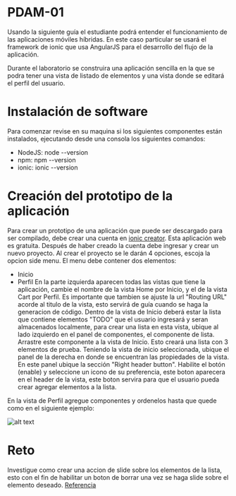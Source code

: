 # PDAM-01

Usando la siguiente guía el estudiante podrá entender el funcionamiento de las aplicaciones móviles híbridas. 
En este caso particular se usará el framework de ionic que usa AngularJS para el desarrollo del flujo de la aplicación.

Durante el laboratorio se construira una aplicación sencilla en la que se podra tener una vista de listado de elementos y una vista donde se editará el perfil del usuario.

# Instalación de software
Para comenzar revise en su maquina si los siguientes componentes están instalados, ejecutando desde una consola los siguientes comandos:
* NodeJS: node --version
* npm: npm --version
* ionic: ionic --version

# Creación del prototipo de la aplicación
Para crear un prototipo de una aplicación que puede ser descargado para ser compilado, debe crear una cuenta en [ionic creator](https://creator.ionic.io/app/login). Esta aplicación web es gratuita.
Después de haber creado la cuenta debe ingresar y crear un nuevo proyecto. Al crear el proyecto se le darán 4 opciones, escoja la opcion side menu.
El menu debe contener dos elementos:
* Inicio
* Perfil
En la parte izquierda aparecen todas las vistas que tiene la aplicación, cambie el nombre de la vista Home por Inicio, y el de la vista
Cart por Perfil. Es importante que tambien se ajuste la url "Routing URL" acorde al titulo de la vista, esto servirá de guía cuando se haga la generacion de código.
Dentro de la vista de Inicio deberá estar la lista que contiene elementos "TODO" que el usuario ingresará y seran almacenados localmente, para crear una lista en esta vista, ubique al lado izquierdo en el panel de componentes, el componente de lista. Arrastre este componente a la vista de Inicio. Esto creará una lista con 3 elementos de prueba.
Teniendo la vista de inicio seleccionada, ubique el panel de la derecha en donde se encuentran las propiedades de la vista. En este panel ubique la sección "Right header button". Habilite el botón (enable) y seleccione un icono de su preferencia, este boton aparecera en el header de la vista, este boton servira para que el usuario pueda crear agregar elementos a la lista. 

En la vista de Perfil agregue componentes y ordenelos hasta que quede como en el siguiente ejemplo:

![alt text](http://gabo.com.co/pdam/lab-01-01.png)

# Reto
Investigue como crear una accion de slide sobre los elementos de la lista, esto con el fin de habilitar un boton de borrar una vez se haga slide sobre el elemento deseado. [Referencia](http://ionicframework.com/docs/api/directive/ionList/)
